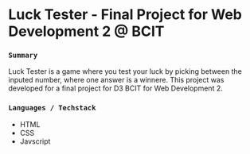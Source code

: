 # Luck Tester - Final Project for Web Development 2 @ BCIT

### `Summary`
 Luck Tester is a game where you test your luck by picking between the inputed number, where one answer is a winnere. This project was developed for a final project for D3 BCIT for Web Development 2.


### `Languages / Techstack`

- HTML
- CSS
- Javscript


